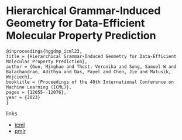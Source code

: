 # Hierarchical Grammar-Induced Geometry for Data-Efficient Molecular Property Prediction

```
@inproceedings{hggdmp_icml23,
title = {Hierarchical Grammar-Induced Geometry for Data-Efficient Molecular Property Prediction},
author = {Guo, Minghao and Thost, Veronika and Song, Samuel W and Balachandran, Adithya and Das, Payel and Chen, Jie and Matusik, Wojciech},
booktitle = {Proceedings of the 40th International Conference on Machine Learning (ICML)},
pages = {12055--12076},
year = {2023}
}
```

links
- [icml](https://icml.cc/Conferences/2023/Schedule?showEvent=24724)
- [pmlr](https://proceedings.mlr.press/v202/guo23h.html)
